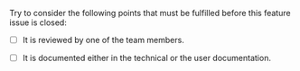 Try to consider the following points that must be fulfilled 
before this feature issue is closed:

- [ ] It is reviewed by one of the team members.

- [ ] It is documented either in the technical or the user documentation.

